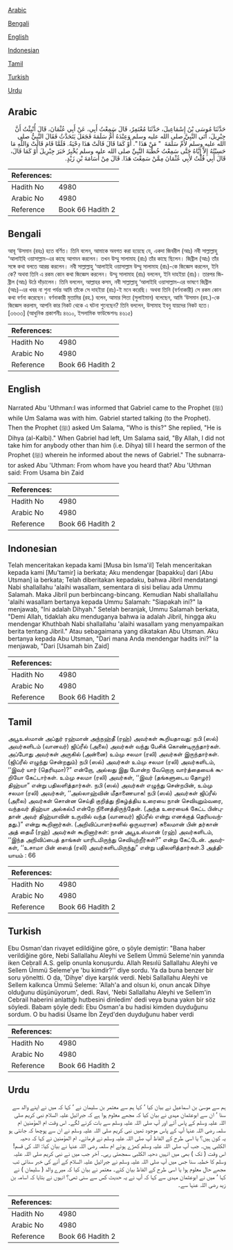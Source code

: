[Arabic](#arabic)

[Bengali](#bengali)

[English](#english)

[Indonesian](#indonesian)

[Tamil](#tamil)

[Turkish](#turkish)

[Urdu](#urdu)

## Arabic


<div dir="rtl" lang="ar" style={{fontSize:'larger',backgroundColor:'#f8f9fa',padding:20}}>
حَدَّثَنَا مُوسَى بْنُ إِسْمَاعِيلَ، حَدَّثَنَا مُعْتَمِرٌ، قَالَ سَمِعْتُ أَبِي، عَنْ أَبِي عُثْمَانَ، قَالَ أُنْبِئْتُ أَنَّ جِبْرِيلَ، أَتَى النَّبِيَّ صلى الله عليه وسلم وَعِنْدَهُ أُمُّ سَلَمَةَ فَجَعَلَ يَتَحَدَّثُ فَقَالَ النَّبِيُّ صلى الله عليه وسلم لأُمِّ سَلَمَةَ ‏ "‏ مَنْ هَذَا ‏"‏‏.‏ أَوْ كَمَا قَالَ قَالَتْ هَذَا دِحْيَةُ‏.‏ فَلَمَّا قَامَ قَالَتْ وَاللَّهِ مَا حَسِبْتُهُ إِلاَّ إِيَّاهُ حَتَّى سَمِعْتُ خُطْبَةَ النَّبِيِّ صلى الله عليه وسلم يُخْبِرُ خَبَرَ جِبْرِيلَ أَوْ كَمَا قَالَ، قَالَ أَبِي قُلْتُ لأَبِي عُثْمَانَ مِمَّنْ سَمِعْتَ هَذَا‏.‏ قَالَ مِنْ أُسَامَةَ بْنِ زَيْدٍ‏.‏
</div>
<div style={{backgroundColor:'#f8f9fa',padding:20, marginBottom: 10}}><table> <thead> <tr> <th>References:</th> <th></th> </tr> </thead> <tbody><tr><td>Hadith No</td><td>4980</td></tr><tr><td>Arabic No</td><td>4980</td></tr><tr><td>Reference</td><td>Book 66 Hadith 2</td></tr></tbody></table></div>

## Bengali


<div dir="ltr" lang="bn" style={{fontSize:'larger',backgroundColor:'#f8f9fa',padding:20}}>
আবূ ‘উসমান (রহঃ) হতে বর্ণিত। তিনি বলেন, আমাকে অবগত করা হয়েছে যে, একদা জিবরীল (আঃ) নবী সাল্লাল্লাহু ‘আলাইহি ওয়াসাল্লাম-এর কাছে আগমন করলেন। তখন উম্মু সালামাহ (রাঃ) তাঁর কাছে ছিলেন। জিব্রীল (আঃ) তাঁর সঙ্গে কথা বলতে আরম্ভ করলেন। নবী সাল্লাল্লাহু ‘আলাইহি ওয়াসাল্লাম উম্মু সালামাহ (রাঃ)-কে জিজ্ঞেস করলেন, ইনি কে? অথবা তিনি এ রকম কোন কথা জিজ্ঞেস করলেন। উম্মু সালামাহ (রাঃ) বললেন, ইনি দাহইয়া (রাঃ)। তারপর জিব্রীল (আঃ) উঠে দাঁড়ালেন। তিনি বললেন, আল্লাহর কসম, নবী সাল্লাল্লাহু ‘আলাইহি ওয়াসাল্লাম-এর ভাষণে জিব্রীল (আঃ)-এর খবর না শুনা পর্যন্ত আমি তাঁকে সে দাহইয়া (রাঃ)-ই মনে করেছি। অথবা তিনি (বর্ণনাকারী) সে রকম কোন কথা বর্ণনা করেছেন। বর্ণনাকারী মুতামির (রহ.) বলেন, আমার পিতা (সুলাইমান) বলেছেন, আমি ‘উসমান (রহ.)-কে জিজ্ঞেস করলাম, আপনি কার নিকট থেকে এ ঘটনা শুনেছেন? তিনি বললেন, উসামাহ ইবনু যায়দের নিকট হতে। [৩৬৩৩] (আধুনিক প্রকাশনীঃ ৪৬১০, ইসলামিক ফাউন্ডেশনঃ ৪৬১৫)
</div>
<div style={{backgroundColor:'#f8f9fa',padding:20, marginBottom: 10}}><table> <thead> <tr> <th>References:</th> <th></th> </tr> </thead> <tbody><tr><td>Hadith No</td><td>4980</td></tr><tr><td>Arabic No</td><td>4980</td></tr><tr><td>Reference</td><td>Book 66 Hadith 2</td></tr></tbody></table></div>

## English


<div dir="ltr" lang="en" style={{fontSize:'larger',backgroundColor:'#f8f9fa',padding:20}}>
Narrated Abu 'Uthman:I was informed that Gabriel came to the Prophet (ﷺ) while Um Salama was with him. Gabriel started talking (to the Prophet). Then the Prophet (ﷺ) asked Um Salama, "Who is this?" She replied, "He is Dihya (al-Kalbi)." When Gabriel had left, Um Salama said, "By Allah, I did not take him for anybody other than him (i.e. Dihya) till I heard the sermon of the Prophet (ﷺ) wherein he informed about the news of Gabriel." The subnarrator asked Abu 'Uthman: From whom have you heard that? Abu 'Uthman said: From Usama bin Zaid
</div>
<div style={{backgroundColor:'#f8f9fa',padding:20, marginBottom: 10}}><table> <thead> <tr> <th>References:</th> <th></th> </tr> </thead> <tbody><tr><td>Hadith No</td><td>4980</td></tr><tr><td>Arabic No</td><td>4980</td></tr><tr><td>Reference</td><td>Book 66 Hadith 2</td></tr></tbody></table></div>

## Indonesian


<div dir="ltr" lang="id" style={{fontSize:'larger',backgroundColor:'#f8f9fa',padding:20}}>
Telah menceritakan kepada kami [Musa bin Isma'il] Telah menceritakan kepada kami [Mu'tamir] ia berkata; Aku mendengar [bapakku] dari [Abu Utsman] ia berkata; Telah diberitakan kepadaku, bahwa Jibril mendatangi Nabi shallallahu 'alaihi wasallam, sementara di sisi beliau ada Ummu Salamah. Maka Jibril pun berbincang-bincang. Kemudian Nabi shallallahu 'alaihi wasallam bertanya kepada Ummu Salamah: "Siapakah ini?" Ia menjawab, "Ini adalah Dihyah." Setelah beranjak, Ummu Salamah berkata, "Demi Allah, tidaklah aku menduganya bahwa ia adalah Jibril, hingga aku mendengar Khuthbah Nabi shallallahu 'alaihi wasallam yang menyampaikan berita tentang Jibril." Atau sebagaimana yang dikatakan Abu Utsman. Aku bertanya kepada Abu Utsman, "Dari mana Anda mendengar hadits ini?" Ia menjawab, "Dari [Usamah bin Zaid]
</div>
<div style={{backgroundColor:'#f8f9fa',padding:20, marginBottom: 10}}><table> <thead> <tr> <th>References:</th> <th></th> </tr> </thead> <tbody><tr><td>Hadith No</td><td>4980</td></tr><tr><td>Arabic No</td><td>4980</td></tr><tr><td>Reference</td><td>Book 66 Hadith 2</td></tr></tbody></table></div>

## Tamil


<div dir="ltr" lang="ta" style={{fontSize:'larger',backgroundColor:'#f8f9fa',padding:20}}>
அபூஉஸ்மான் அப்துர் ரஹ்மான் அந்நஹ்தீ (ரஹ்) அவர்கள் கூறியதாவது: நபி (ஸல்) அவர்களிடம் (வானவர்) ஜிப்ரீல் (அலை) அவர்கள் வந்து பேசிக் கொண்டிருந்தார்கள். அப்போது அவர்கள் அருகில் (அன்னை) உம்மு சலமா (ரலி) அவர்கள் இருந்தார்கள். (ஜிப்ரீல் எழுந்து சென்றதும்) நபி (ஸல்) அவர்கள் உம்மு சலமா (ரலி) அவர்களிடம், ‘‘இவர் யார் (தெரியுமா)?” என்றோ, அல்லது இது போன்ற வேறொரு வார்த்தையைக் கூறியோ கேட்டார்கள். உம்மு சலமா (ரலி) அவர்கள், ‘‘இவர் (தங்களுடைய தோழர்) திஹ்யா” என்று பதிலளித்தார்கள். நபி (ஸல்) அவர்கள் எழுந்து சென்றபின், உம்மு சலமா (ரலி) அவர்கள், ‘‘அல்லாஹ்வின் மீதாணையாக! நபி (ஸல்) அவர்கள் ஜிப்ரீல் (அலை) அவர்கள் சொன்ன செய்தி குறித்து நிகழ்த்திய உரையை நான் செவியுறும்வரை, வந்தவர் திஹ்யா அல்கல்பீ என்றே நினைத்திருந்தேன். (அந்த உரையைக் கேட்ட பின்புதான் அவர் திஹ்யாவின் உருவில் வந்த (வானவர்) ஜிப்ரீல் என்று எனக்குத் தெரியவந்தது.)” என்று கூறினார்கள். (அறிவிப்பாளர்களில் ஒருவரான) சுலைமான் பின் தர்கான் அத் தைமீ (ரஹ்) அவர்கள் கூறினார்கள்: நான் அபூஉஸ்மான் (ரஹ்) அவர்களிடம், ‘‘இந்த அறிவிப்பைத் தாங்கள் யாரிடமிருந்து செவியுற்றீர்கள்?” என்று கேட்டேன். அவர்கள், ‘‘உசாமா பின் ஸைத் (ரலி) அவர்களிடமிருந்து” என்று பதிலளித்தார்கள்.3 அத்தியாயம் : 66
</div>
<div style={{backgroundColor:'#f8f9fa',padding:20, marginBottom: 10}}><table> <thead> <tr> <th>References:</th> <th></th> </tr> </thead> <tbody><tr><td>Hadith No</td><td>4980</td></tr><tr><td>Arabic No</td><td>4980</td></tr><tr><td>Reference</td><td>Book 66 Hadith 2</td></tr></tbody></table></div>

## Turkish


<div dir="ltr" lang="tr" style={{fontSize:'larger',backgroundColor:'#f8f9fa',padding:20}}>
Ebu Osman'dan rivayet edildiğine göre, o şöyle demiştir: "Bana haber verildiğine göre, Nebi Sallallahu Aleyhi ve Sellem Ümmü Seleme'nin yanında iken Cebrall A.S. gelip onunla konuşurdu. Allah Resıılü Sallallahu Aleyhi ve Sellem Ümmü Seleme'ye 'bu kimdir?'' diye sordu. Ya da buna benzer bir soru yöneltti. O da, 'Dihye' diye karşılık verdi. Nebi Sallallahu Aleyhi ve Sellem kalkınca Ümmü Seleme: 'Allah'a and olsun ki, onun ancak Dihye olduğunu düşünüyorum', dedi. Ravi, 'Nebi Sallallahu Aleyhi ve Sellem'in Cebrail haberini anlattığı hutbesini dinledim' dedi veya buna yakın bir söz söyledi. Babam şöyle dedi: Ebu Osman'a bu hadisi kimden duyduğunu sordum. O bu hadisi Üsame İbn Zeyd'den duyduğunu haber verdi
</div>
<div style={{backgroundColor:'#f8f9fa',padding:20, marginBottom: 10}}><table> <thead> <tr> <th>References:</th> <th></th> </tr> </thead> <tbody><tr><td>Hadith No</td><td>4980</td></tr><tr><td>Arabic No</td><td>4980</td></tr><tr><td>Reference</td><td>Book 66 Hadith 2</td></tr></tbody></table></div>

## Urdu


<div dir="rtl" lang="ur" style={{fontSize:'larger',backgroundColor:'#f8f9fa',padding:20}}>
ہم سے موسیٰ بن اسماعیل نے بیان کیا ‘ کہا ہم سے معتمر بن سلیمان نے ‘ کہا کہ میں نے اپنے والد سے سنا ‘ ان سے ابوعثمان مہدی نے بیان کیا کہ مجھے معلوم ہوا ہے کہ جبرائیل علیہ السلام نبی کریم صلی اللہ علیہ وسلم کے پاس آئے اور آپ صلی اللہ علیہ وسلم سے بات کرنے لگے۔ اس وقت ام المؤمنین ام سلمہ رضی اللہ عنہا آپ کے پاس موجود تھیں نبی کریم صلی اللہ علیہ وسلم نے ان سے پوچھا کہ جانتی ہو یہ کون ہیں؟ یا اسی طرح کے الفاظ آپ صلی اللہ علیہ وسلم نے فرمائے۔ ام المؤمنین نے کہا کہ دحیہ الکلبی ہیں۔ جب آپ صلی اللہ علیہ وسلم کھڑے ہوئے ام سلمہ رضی اللہ عنہا نے بیان کیا: اللہ کی قسم! اس وقت ( تک ) بھی میں انہیں دحیہ الکلبی سمجھتی رہی۔ آخر جب میں نے نبی کریم صلی اللہ علیہ وسلم کا خطبہ سنا جس میں آپ صلی اللہ علیہ وسلم نے جبرائیل علیہ السلام کے آنے کی خبر سنائی تب مجھے حال معلوم ہوا یا اسی طرح کے الفاظ بیان کئے۔ معتمر نے بیان کیا کہ میرے والد ( سلیمان ) نے کہا ‘ میں نے ابوعثمان مہدی سے کہا کہ آپ نے یہ حدیث کس سے سنی تھی؟ انہوں نے بتایا کہ اسامہ بن زید رضی اللہ عنہا سے۔
</div>
<div style={{backgroundColor:'#f8f9fa',padding:20, marginBottom: 10}}><table> <thead> <tr> <th>References:</th> <th></th> </tr> </thead> <tbody><tr><td>Hadith No</td><td>4980</td></tr><tr><td>Arabic No</td><td>4980</td></tr><tr><td>Reference</td><td>Book 66 Hadith 2</td></tr></tbody></table></div>